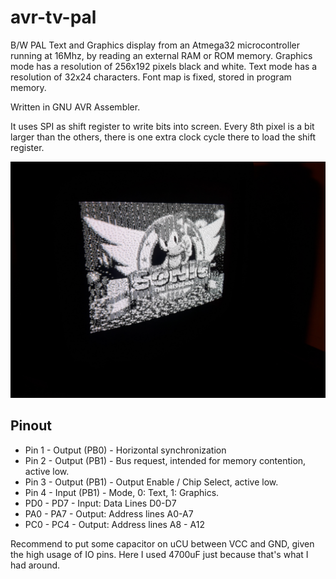 # avr-tv-pal

B/W PAL Text and Graphics display from an Atmega32 microcontroller running at 16Mhz, by reading an external RAM or ROM memory.
Graphics mode has a resolution of 256x192 pixels black and white.
Text mode has a resolution of 32x24 characters. Font map is fixed, stored in program memory.

Written in GNU AVR Assembler. 

It uses SPI as shift register to write bits into screen. Every 8th pixel is a bit larger than the others, there is one extra clock cycle there to load the shift register.

![Screenshot](./run-example.jpg)

## Pinout
* Pin 1 - Output (PB0) - Horizontal synchronization
* Pin 2 - Output (PB1) - Bus request, intended for memory contention, active low.
* Pin 3 - Output (PB1) - Output Enable / Chip Select, active low.
* Pin 4 - Input (PB1) - Mode, 0: Text, 1: Graphics.
* PD0 - PD7 - Input: Data Lines D0-D7
* PA0 - PA7 - Output: Address lines A0-A7
* PC0 - PC4 - Output: Address lines A8 - A12

Recommend to put some capacitor on uCU between VCC and GND, given the high usage of IO pins. Here I used 4700uF just because that's what I had around.
